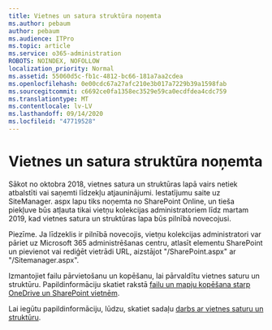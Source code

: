 ```yaml
---
title: Vietnes un satura struktūra noņemta
ms.author: pebaum
author: pebaum
ms.audience: ITPro
ms.topic: article
ms.service: o365-administration
ROBOTS: NOINDEX, NOFOLLOW
localization_priority: Normal
ms.assetid: 55060d5c-fb1c-4812-bc66-181a7aa2cdea
ms.openlocfilehash: 0e00cdc67a27afc210e3b017a7229b39a1598fab
ms.sourcegitcommit: c6692ce0fa1358ec3529e59ca0ecdfdea4cdc759
ms.translationtype: MT
ms.contentlocale: lv-LV
ms.lasthandoff: 09/14/2020
ms.locfileid: "47719528"
---
```

# <a name="site-and-content-structure-removed"></a>Vietnes un satura struktūra noņemta

Sākot no oktobra 2018, vietnes satura un struktūras lapā vairs netiek atbalstīti vai saņemti līdzekļu atjauninājumi. Iestatījumu saite uz SiteManager. aspx lapu tiks noņemta no SharePoint Online, un tieša piekļuve būs atļauta tikai vietņu kolekcijas administratoriem līdz martam 2019, kad vietnes satura un struktūras lapa būs pilnībā novecojusi. 

Piezīme. Ja līdzeklis ir pilnībā novecojis, vietņu kolekcijas administratori var pāriet uz Microsoft 365 administrēšanas centru, atlasīt elementu SharePoint un pievienot vai rediģēt vietrādi URL, aizstājot "/SharePoint.aspx" ar "/Sitemanager.aspx". 


Izmantojiet failu pārvietošanu un kopēšanu, lai pārvaldītu vietnes saturu un struktūru. Papildinformāciju skatiet rakstā [failu un mapju kopēšana starp OneDrive un SharePoint vietnēm](https://support.office.com/article/copy-files-and-folders-between-onedrive-and-sharepoint-sites-67a6323e-7fd4-4254-99a8-35613492a82f). 

Lai iegūtu papildinformāciju, lūdzu, skatiet sadaļu [darbs ar vietnes saturu un struktūru](https://support.office.com/article/Work-with-site-content-and-structure-30fcaad9-02b1-4347-8b03-e1ccc5a4c19f).
